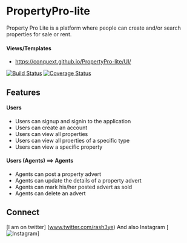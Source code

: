 # PropertyPro-lite
Property Pro Lite is a platform where people can create and/or search properties for sale or rent.

#### Views/Templates
* https://conquext.github.io/PropertyPro-lite/UI/

[![Build Status](https://travis-ci.org/conquext/conquext.github.io.svg?branch=master)](https://travis-ci.org/conquext/conquext.github.io.svg?branch=master) [![Coverage Status](https://coveralls.io/repos/github/conquext/conquext.github.io/badge.svg?branch=master)](https://coveralls.io/github/conquext/conquext.github.io?branch=master)

## Features
#### Users
* Users can signup and signin to the application
* Users can create an account
* Users can view all properties
* Users can view all proerties of a specific type
* Users can view a specific property

#### Users (Agents) ==> Agents
* Agents can post a property advert
* Agents can update the details of a property advert
* Agents can mark his/her posted advert as sold
* Agents can delete an advert

## Connect
[I am on twitter] (www.twitter.com/rash3ye)
And also Instagram [![Instagram](https://www.instagram.com/thexxplanet)]